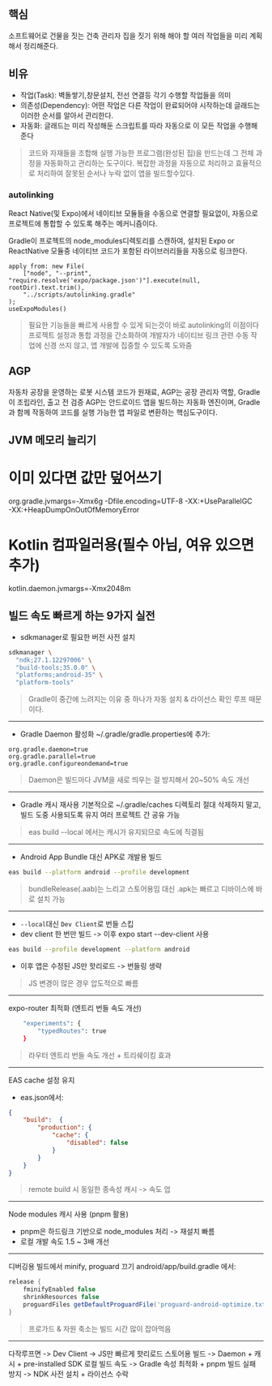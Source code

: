 ## 핵심
소프트웨어로 건물을 짓는 건축 관리자
집을 짓기 위해 해야 할 여러 작업들을 미리 계획해서 정리해준다.

## 비유
- 작업(Task): 벽돌쌓기,창문설치, 전선 연결등 각기 수행할 작업들을 의미
- 의존성(Dependency): 어떤 작업은 다른 작업이 완료되어야 시작하는데 글래드는 이러한 순서를 알아서 관리한다.
- 자동화: 글래드는 미리 작성해둔 스크립트를 따라 자동으로 이 모든 작업을 수행해준다
> 코드와 자재들을 조합해 실행 가능한 프로그램(완성된 집)을 만드는데 그 전체 과정을 자동화하고 관리하는 도구이다. 복잡한 과정을 자동으로 처리하고 효율적으로 처리하여 잘못된 순서나 누락 없이 앱을 빌드할수있다.

### autolinking
React Native(및 Expo)에서 네이티브 모듈들을 수동으로 연결할 필요없이, 자동으로 프로젝트에 통합할 수 있도록 해주는 메커니즘이다.

Gradle이 프로젝트의 node_modules디렉토리를 스캔하여, 설치된 Expo or ReactNative 모듈중 네이티브 코드가 포함된 라이브러리들을 자동으로 링크한다.
```Gradle
apply from: new File(
    ["node", "--print", "require.resolve('expo/package.json')"].execute(null, rootDir).text.trim(),
    "../scripts/autolinking.gradle"
);
useExpoModules()
```
> 필요한 기능들을 빠르게 사용할 수 있게 되는것이 바로 autolinking의 이점이다
> 프로젝트 설정과 통합 과정을 간소화하여 개발자가 네이티브 링크 관련 수동 작업에 신경 쓰지 않고, 앱 개발에 집중할 수 있도록 도와줌

## AGP

자동차 공장을 운영하는 로봇 시스템
코드가 원재료, AGP는 공장 관리자 역할, Gradle이 조립라인, 출고 전 검증
AGP는 안드로이드 앱을 빌드하는 자동화 엔진이며, Gradle과 함께 작동하여 코드를 실행 가능한 앱 파일로 변환하는 핵심도구이다.

## JVM 메모리 늘리기
# 이미 있다면 값만 덮어쓰기
org.gradle.jvmargs=-Xmx6g -Dfile.encoding=UTF-8 -XX:+UseParallelGC \
                   -XX:+HeapDumpOnOutOfMemoryError

# Kotlin 컴파일러용(필수 아님, 여유 있으면 추가)
kotlin.daemon.jvmargs=-Xmx2048m

## 빌드 속도 빠르게 하는 9가지 실전
- sdkmanager로 필요한 버전 사전 설치
```bash
sdkmanager \
  "ndk;27.1.12297006" \
  "build-tools;35.0.0" \
  "platforms;android-35" \
  "platform-tools"
```
> Gradle이 중간에 느려지는 이유 중 하나가 자동 설치 & 라이선스 확인 루프 때문이다.

---

- Gradle Daemon 활성화
~/.gradle/gradle.properties에 추가:
```properties
org.gradle.daemon=true
org.gradle.parallel=true
org.gradle.configureondemand=true
```

> Daemon은 빌드마다 JVM을 새로 띄우는 걸 방지해서 20~50% 속도 개선

---

- Gradle 캐시 재사용
기본적으로 ~/.gradle/caches 디렉토리
절대 삭제하지 말고, 빌드 도중 사용되도록 유지
여러 프로젝트 간 공유 가능

> eas build --local 에서는 캐시가 유지되므로 속도에 직결됨

--- 
- Android App Bundle 대신 APK로 개발용 빌드
```bash
eas build --platform android --profile development
```
> bundleRelease(.aab)는 느리고 스토어용임
> 대신 .apk는 빠르고 디바이스에 바로 설치 가능

---
- `--local`대신 `Dev Client`로 번들 스킵
- dev client 한 번만 빌드 -> 이후 expo start --dev-client 사용
```bash
eas build --profile development --platform android
```
- 이후 앱은 수정된 JS만 핫리로드 -> 번들링 생략
> JS 변경이 많은 경우 압도적으로 빠름
---
expo-router 최적화 (엔트리 번들 속도 개선)
```bash
	"experiments": {
		"typedRoutes": true
	}
```
> 라우터 엔트리 번들 속도 개선 + 트리쉐이킹 효과

---
EAS cache 설정 유지
- eas.json에서:
```json
{
	"build":  {
		"production": {
			"cache": {
				"disabled": false
			}
		}
	}
}
```
> remote build 시 동일한 종속성 캐시 -> 속도 업

---
Node modules 캐시 사용 (pnpm 활용)
- pnpm은 하드링크 기반으로 node_modules 처리 -> 재설치 빠름
- 로컬 개발 속도 1.5 ~ 3배 개선

---
디버깅용 빌드에서 minify, proguard 끄기
android/app/build.gradle 에서:
```gradle
release {
	fminifyEnabled false
	shrinkResources false
	proguardFiles getDefaultProguardFile('proguard-android-optimize.txt'),'proguard-rules.pro'
}
```
> 프로가드 & 자원 축소는 빌드 시간 많이 잡아먹음

---
다작루프면 -> Dev Client -> JS만 빠르게 핫리로드
스토어용 빌드 -> Daemon + 캐시 + pre-installed SDK
로컬 빌드 속도 -> Gradle 속성 최적화 + pnpm
빌드 실패 방지 -> NDK 사전 설치 + 라이선스 수락

